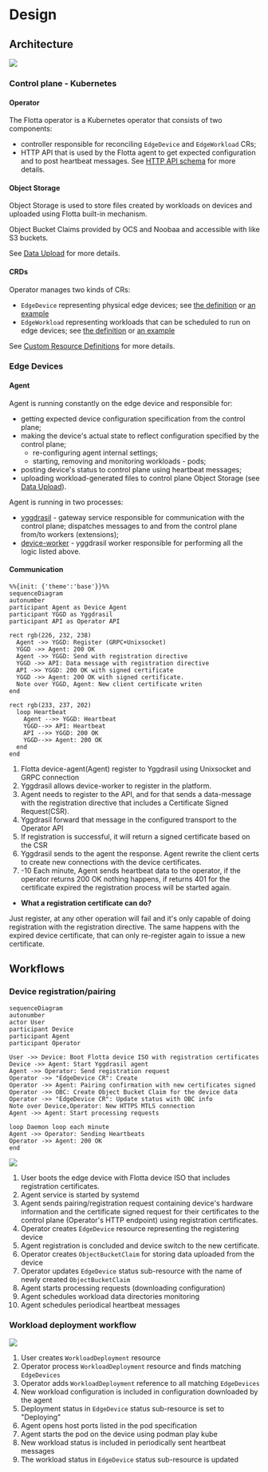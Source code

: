 # Design

## Architecture

![](architecture.png)

### Control plane - Kubernetes

#### Operator

The Flotta operator is a Kubernetes operator that consists of two components:
 - controller responsible for reconciling `EdgeDevice` and `EdgeWorkload` CRs;
 - HTTP API that is used by the Flotta agent to get expected configuration and to post heartbeat messages. See [HTTP API schema](http-api.md) for more details.

#### Object Storage

Object Storage is used to store files created by workloads on devices and uploaded using Flotta built-in mechanism.

Object Bucket Claims provided by OCS and Noobaa and accessible with like S3 buckets. 

See [Data Upload](data-upload.md) for more details.

#### CRDs

Operator manages two kinds of CRs: 
 - `EdgeDevice` representing physical edge devices; see [the definition](../../config/crd/bases/management.project-flotta.io_edgedevices.yaml) or [an example](../../config/samples/management_v1alpha1_edgedevice.yaml)
 - `EdgeWorkload` representing workloads that can be scheduled to run on edge devices; see [the definition](../../config/crd/bases/management.project-flotta.io_edgeworkloads.yaml) or [an example](../../config/samples/management_v1alpha1_edgeworkload.yaml)

See [Custom Resource Definitions](crds.md) for more details.


### Edge Devices

#### Agent

Agent is running constantly on the edge device and responsible for:
 - getting expected device configuration specification from the control plane;
 - making the device's actual state to reflect configuration specified by the control plane;
   - re-configuring agent internal settings;
   - starting, removing and monitoring workloads - pods; 
 - posting device's status to control plane using heartbeat messages;
 - uploading workload-generated files to control plane Object Storage (see [Data Upload](data-upload.md)).

Agent is running in two processes:
 - [yggdrasil](https://github.com/jakub-dzon/yggdrasil/) - gateway service responsible for communication with the control plane; dispatches messages to and from the control plane from/to workers (extensions);
 - [device-worker](https://github.com/project-flotta/flotta-device-worker) - yggdrasil worker responsible for performing all the logic listed above.


#### Communication

```mermaid
%%{init: {'theme':'base'}}%%
sequenceDiagram
autonumber
participant Agent as Device Agent
participant YGGD as Yggdrasil
participant API as Operator API

rect rgb(226, 232, 238)
  Agent ->> YGGD: Register (GRPC+Unixsocket)
  YGGD ->> Agent: 200 OK
  Agent ->> YGGD: Send with registration directive
  YGGD ->> API: Data message with registration directive
  API ->> YGGD: 200 OK with signed certificate
  YGGD ->> Agent: 200 OK with signed certificate.
  Note over YGGD, Agent: New client certificate writen
end

rect rgb(233, 237, 202)
  loop Heartbeat
    Agent -->> YGGD: Heartbeat
    YGGD-->> API: Heartbeat
    API -->> YGGD: 200 OK
    YGGD-->> Agent: 200 OK
  end
end
```

1. Flotta device-agent(Agent) register to Yggdrasil using Unixsocket and GRPC
   connection
2. Yggdrasil allows device-worker to register in the platform.
3. Agent needs to register to the API, and for that sends a data-message with
   the registration directive that includes a Certificate Signed Request(CSR).
4. Yggdrasil forward that message in the configured transport to the Operator API
5. If registration is successful, it will return a signed certificate based on
   the CSR
6. Yggdrasil sends to the agent the response. Agent rewrite the client certs to
   create new connections with the device certificates.
7. -10 Each minute, Agent sends heartbeat data to the operator, if the operator
returns 200 OK nothing happens, if returns 401 for the certificate expired the
registration process will be started again.

- **What a registration certificate can do?**

Just register, at any other operation will fail and it's only capable of doing
registration with the registration directive. The same happens with the expired
device certificate, that can only re-register again to issue a new certificate.


## Workflows

### Device registration/pairing

```mermaid
sequenceDiagram
autonumber
actor User
participant Device
participant Agent
participant Operator

User ->> Device: Boot Flotta device ISO with registration certificates
Device ->> Agent: Start Yggdrasil agent
Agent ->> Operator: Send registration request
Operator ->> "EdgeDevice CR": Create
Operator ->> Agent: Pairing confirmation with new certificates signed
Operator ->> OBC: Create Object Bucket Claim for the device data
Operator ->> "EdgeDevice CR": Update status with OBC info
Note over Device,Operator: New HTTPS MTLS connection
Agent ->> Agent: Start processing requests

loop Daemon loop each minute
Agent ->> Operator: Sending Heartbeats
Operator ->> Agent: 200 OK
end
```
![](pairing.png)

 1. User boots the edge device with Flotta device ISO that includes registration
    certificates.
 2. Agent service is started by systemd
 3. Agent sends pairing/registration request containing device's hardware information and the certificate signed request for their certificates to the control plane (Operator's HTTP endpoint) using registration certificates.
 4. Operator creates `EdgeDevice` resource representing the registering device
 5. Agent registration is concluded and device switch to the new certificate.
 6. Operator creates `ObjectBucketClaim` for storing data uploaded from the device
 7. Operator updates `EdgeDevice` status sub-resource with the name of newly created `ObjectBucketClaim`
 8. Agent starts processing requests (downloading configuration)
 9. Agent schedules workload data directories monitoring
 10. Agent schedules periodical heartbeat messages

### Workload deployment workflow

![](workload_deployment.png)

 1. User creates `WorkloadDeployment` resource
 2. Operator process `WorkloadDeployment` resource and finds matching `EdgeDevices`
 3. Operator adds `WorkloadDeployment` reference to all matching `EdgeDevices`
 4. New workload configuration is included in configuration downloaded by the agent
 5. Deployment status in `EdgeDevice` status sub-resource is set to "Deploying"
 6. Agent opens host ports listed in the pod specification
 7. Agent starts the pod on the device using podman play kube
 8. New workload status is included in periodically sent heartbeat messages
 9. The workload status in `EdgeDevice` status sub-resource is updated
